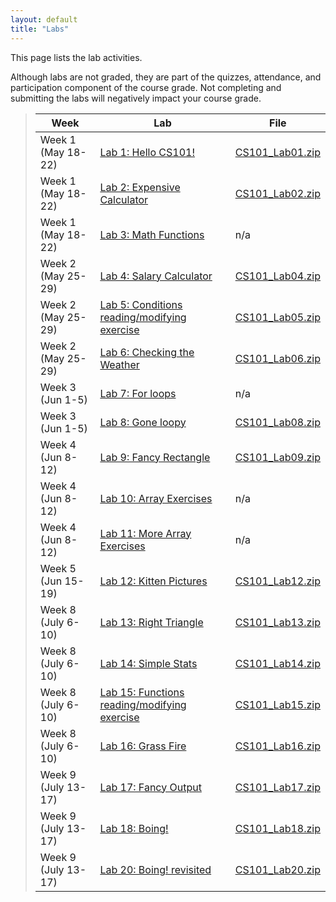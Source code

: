 ```yaml
---
layout: default
title: "Labs"
---
```


This page lists the lab activities.

Although labs are not graded, they are part of the quizzes, attendance,
and participation component of the course grade.  Not completing
and submitting the labs will negatively impact your course grade.

> Week | Lab | File
> ---- | --- | ----
> Week 1 (May 18-22) | [Lab 1: Hello CS101!](lab01.html) | [CS101\_Lab01.zip](CS101_Lab01.zip)
> Week 1 (May 18-22) | [Lab 2: Expensive Calculator](lab02.html) | [CS101\_Lab02.zip](CS101_Lab02.zip)
> Week 1 (May 18-22) | [Lab 3: Math Functions](lab03.html) | n/a
> Week 2 (May 25-29) | [Lab 4: Salary Calculator](lab04.html) | [CS101\_Lab04.zip](CS101_Lab04.zip)
> Week 2 (May 25-29) | [Lab 5: Conditions reading/modifying exercise](lab05.html) | [CS101\_Lab05.zip](CS101_Lab05.zip)
> Week 2 (May 25-29) | [Lab 6: Checking the Weather](lab06.html) | [CS101\_Lab06.zip](CS101_Lab06.zip)
> Week 3 (Jun 1-5)   | [Lab 7: For loops](lab07.html) | n/a
> Week 3 (Jun 1-5)   | [Lab 8: Gone loopy](lab08.html) | [CS101\_Lab08.zip](CS101_Lab08.zip)
> Week 4 (Jun 8-12)  | [Lab 9: Fancy Rectangle](lab09.html) | [CS101\_Lab09.zip](CS101_Lab09.zip)
> Week 4 (Jun 8-12)  | [Lab 10: Array Exercises](lab10.html) | n/a
> Week 4 (Jun 8-12)  | [Lab 11: More Array Exercises](lab11.html) | n/a
> Week 5 (Jun 15-19) | [Lab 12: Kitten Pictures](lab12.html) | [CS101\_Lab12.zip](CS101_Lab12.zip)
> Week 8 (July 6-10) | [Lab 13: Right Triangle](lab13.html) | [CS101\_Lab13.zip](CS101_Lab13.zip)
> Week 8 (July 6-10) | [Lab 14: Simple Stats](lab14.html) | [CS101\_Lab14.zip](CS101_Lab14.zip)
> Week 8 (July 6-10) | [Lab 15: Functions reading/modifying exercise](lab15.html) | [CS101\_Lab15.zip](CS101_Lab15.zip)
> Week 8 (July 6-10) | [Lab 16: Grass Fire](lab16.html) | [CS101\_Lab16.zip](CS101_Lab16.zip)
> Week 9 (July 13-17)| [Lab 17: Fancy Output](lab17.html) | [CS101\_Lab17.zip](CS101_Lab17.zip)
> Week 9 (July 13-17)| [Lab 18: Boing!](lab18.html) | [CS101\_Lab18.zip](CS101_Lab18.zip)
> Week 9 (July 13-17)| [Lab 20: Boing! revisited](lab20.html) | [CS101\_Lab20.zip](CS101_Lab19.zip)

<!--
> Apr 16th | [Lab 21: Complex numbers](lab21.html) | [CS101\_Lab21.zip](CS101_Lab21.zip)
> Apr 21st | [Lab 22: Boing! with pointers](lab22.html) | [CS101\_Lab22.zip](CS101_Lab22.zip)
> Apr 23rd | [Lab 23: Mini Golf](lab23.html) | [CS101\_Lab23.zip](CS101_Lab23.zip)
> Apr 28th | [Lab 24: Boing! particle simulation](lab24.html) | [CS101\_Lab24.zip](CS101_Lab24.zip)
> Apr 30th | [Lab 25: Balance Sheet](lab25.html) | [CS101\_Lab25.zip](CS101_Lab25.zip)
> May 5th | [Lab 26: Baby Names](lab26.html) | [CS101\_Lab26.zip](CS101_Lab26.zip)
-->
